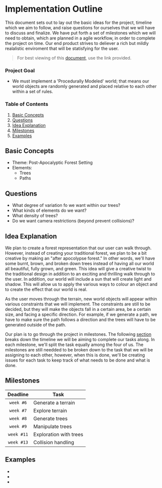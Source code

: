 # Implementation Outline
This document sets out to lay out the basic ideas for the project, timeline which we aim to follow, and raise questions for ourselves that we will have to discuss and finalize. We have put forth a set of milestones which we will need to obtain, which are planned in a agile workflow, in order to complete the project on time. Our end product strives to deliever a rich but mildly realalistic enviroment that will be statisfying for the user.

> For best viewing of this [document](https://github.com/prince-chrismc/Computer-Graphics-Project/blob/master/docs/Implementation-Outline.md), use the link provided.

### Project Goal
- We must implement a 'Procedurally Modeled' world; that means our world objects are randomly generated and placed relative to each other within a set of rules.

### Table of Contents
1. [Basic Concepts](#Basic-Concepts)
2. [Questions](#Questions)
3. [Idea Explanation](#Idea-Explanation)
4. [Milestones](#Milestones)
4. [Examples](#Examples)

## Basic Concepts
- Theme: Post-Apocalyptic Forest Setting
- Elements:
  - Trees
  - Paths

## Questions
- What degree of variation fo we want within our trees?
- What kinds of elements do we want?
- What density of trees?
- Do we want camera restrictions (beyond prevent collisions)?

## Idea Explanation
We plan to create a forest representation that our user can walk through. However, instead of creating your traditional forest, we plan to be a bit creative by making an "after apocolypse forest." In other words, we'll have some burnt, brown, and broken down trees instead of having all our world all beautiful, fully grown, and green. This idea will give a creative twist to the traditional design in addition to an exciting and thrilling walk through to the user. In addition, our world will include a sun that will create light and shadow. This will allow us to apply the various ways to colour an object and to create the effect that our world is real.

As the user moves through the terrain, new world objects will appear within various constraints that we will implement. The constraints are still to be decided, but they will make the objects fall in a certain area, be a certain size, and facing a specific direction. For example, if we generate a path, we have to make sure the path follows a direction and the trees will have to be generated outside of the path.

Our plan is to go through the project in milestones. The following [section](#Milestones) breaks down the timeline we will be aiming to complete our tasks along. In each milestone, we'll split the task equally among the four of us. The milestones are still needded to be broken down to the task that we will be assigning to each other, however, when this is done, we'll be creating issues for each task to keep track of what needs to be done and what is done.

## Milestones
**Deadline** | **Task**
:---: | ---
`week #6` | Generate a terrain
`week #7` | Explore terrain
`week #8` | Generate trees
`week #9` | Manipulate trees
`week #11` | Exploration with trees
`week #13` | Collision handling

## Examples
- [](https://github.com/oxaoo/forest)
- [](https://github.com/Aftnet/Terrain-Generator)
- [](http://algorithmicbotany.org/papers/TreeSketch.SBM2012.pdf)
